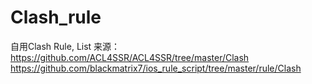 # Clash_rule
自用Clash Rule, List 来源：  
https://github.com/ACL4SSR/ACL4SSR/tree/master/Clash  
https://github.com/blackmatrix7/ios_rule_script/tree/master/rule/Clash  
